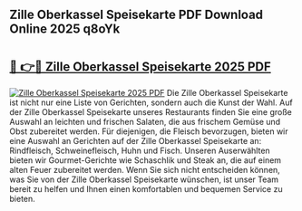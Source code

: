 ## Zille Oberkassel Speisekarte PDF Download Online 2025 q8oYk

# <h2><a href="http://gcc675.nevu.top/?p=Zille+Oberkassel+Speisekarte">🔗 👉🔴 Zille Oberkassel Speisekarte 2025 PDF</a></h2>

[![Zille Oberkassel Speisekarte 2025 PDF](https://i.imgur.com/dBaPXMq.png)](http://gcc675.nevu.top/?p=Zille+Oberkassel+Speisekarte)
Die Zille Oberkassel Speisekarte ist nicht nur eine Liste von Gerichten, sondern auch die Kunst der Wahl. Auf der Zille Oberkassel Speisekarte unseres Restaurants finden Sie eine große Auswahl an leichten und frischen Salaten, die aus frischem Gemüse und Obst zubereitet werden. Für diejenigen, die Fleisch bevorzugen, bieten wir eine Auswahl an Gerichten auf der Zille Oberkassel Speisekarte an: Rindfleisch, Schweinefleisch, Huhn und Fisch. Unseren Auserwählten bieten wir Gourmet-Gerichte wie Schaschlik und Steak an, die auf einem alten Feuer zubereitet werden. Wenn Sie sich nicht entscheiden können, was Sie von der Zille Oberkassel Speisekarte wünschen, ist unser Team bereit zu helfen und Ihnen einen komfortablen und bequemen Service zu bieten.
